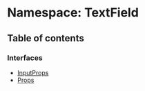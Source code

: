 # Namespace: TextField

## Table of contents

### Interfaces

- [InputProps](../wiki/TextField.InputProps)
- [Props](../wiki/TextField.Props)
